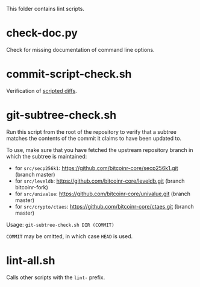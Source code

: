 This folder contains lint scripts.

check-doc.py
============
Check for missing documentation of command line options.

commit-script-check.sh
======================
Verification of [scripted diffs](/doc/developer-notes.md#scripted-diffs).

git-subtree-check.sh
====================
Run this script from the root of the repository to verify that a subtree matches the contents of
the commit it claims to have been updated to.

To use, make sure that you have fetched the upstream repository branch in which the subtree is
maintained:
* for `src/secp256k1`: https://github.com/bitcoinr-core/secp256k1.git (branch master)
* for `src/leveldb`: https://github.com/bitcoinr-core/leveldb.git (branch bitcoinr-fork)
* for `src/univalue`: https://github.com/bitcoinr-core/univalue.git (branch master)
* for `src/crypto/ctaes`: https://github.com/bitcoinr-core/ctaes.git (branch master)

Usage: `git-subtree-check.sh DIR (COMMIT)`

`COMMIT` may be omitted, in which case `HEAD` is used.

lint-all.sh
===========
Calls other scripts with the `lint-` prefix.
